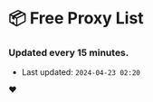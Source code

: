 # :package: Free Proxy List
### Updated every 15 minutes.

- Last updated: `2024-04-23 02:20`

:heart:
